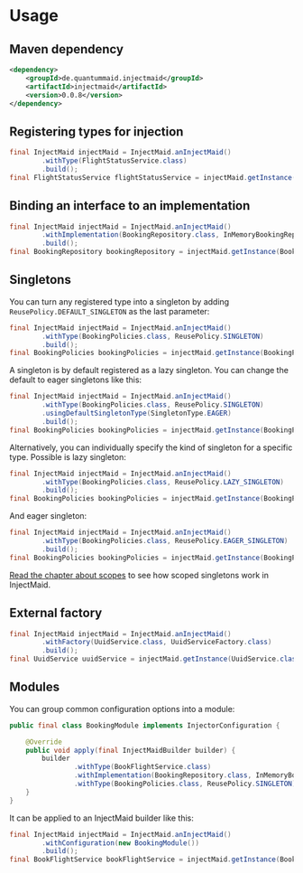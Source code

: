 # Usage

## Maven dependency
```xml
<dependency>
    <groupId>de.quantummaid.injectmaid</groupId>
    <artifactId>injectmaid</artifactId>
    <version>0.0.8</version>
</dependency>
```

## Registering types for injection
<!---[CodeSnippet](basicUsage)-->
```java
final InjectMaid injectMaid = InjectMaid.anInjectMaid()
        .withType(FlightStatusService.class)
        .build();
final FlightStatusService flightStatusService = injectMaid.getInstance(FlightStatusService.class);
```

## Binding an interface to an implementation
<!---[CodeSnippet](bindInterface)-->
```java
final InjectMaid injectMaid = InjectMaid.anInjectMaid()
        .withImplementation(BookingRepository.class, InMemoryBookingRepository.class)
        .build();
final BookingRepository bookingRepository = injectMaid.getInstance(BookingRepository.class);
```

## Singletons
You can turn any registered type into a singleton by adding `ReusePolicy.DEFAULT_SINGLETON` as the last parameter:
<!---[CodeSnippet](singletons)-->
```java
final InjectMaid injectMaid = InjectMaid.anInjectMaid()
        .withType(BookingPolicies.class, ReusePolicy.SINGLETON)
        .build();
final BookingPolicies bookingPolicies = injectMaid.getInstance(BookingPolicies.class);
```
A singleton is by default registered as a lazy singleton. You can change the default to eager
singletons like this:
<!---[CodeSnippet](defaultEagerSingletons)-->
```java
final InjectMaid injectMaid = InjectMaid.anInjectMaid()
        .withType(BookingPolicies.class, ReusePolicy.SINGLETON)
        .usingDefaultSingletonType(SingletonType.EAGER)
        .build();
final BookingPolicies bookingPolicies = injectMaid.getInstance(BookingPolicies.class);
```
Alternatively, you can individually specify the kind of singleton for a specific type.
Possible is lazy singleton:
<!---[CodeSnippet](lazySingletons)-->
```java
final InjectMaid injectMaid = InjectMaid.anInjectMaid()
        .withType(BookingPolicies.class, ReusePolicy.LAZY_SINGLETON)
        .build();
final BookingPolicies bookingPolicies = injectMaid.getInstance(BookingPolicies.class);
```
And eager singleton:
<!---[CodeSnippet](eagerSingletons)-->
```java
final InjectMaid injectMaid = InjectMaid.anInjectMaid()
        .withType(BookingPolicies.class, ReusePolicy.EAGER_SINGLETON)
        .build();
final BookingPolicies bookingPolicies = injectMaid.getInstance(BookingPolicies.class);
```

[Read the chapter about scopes](05_Scopes.md) to see how scoped singletons work in InjectMaid.

## External factory
<!---[CodeSnippet](factory)-->
```java
final InjectMaid injectMaid = InjectMaid.anInjectMaid()
        .withFactory(UuidService.class, UuidServiceFactory.class)
        .build();
final UuidService uuidService = injectMaid.getInstance(UuidService.class);
```

## Modules
You can group common configuration options into a module:
<!---[CodeSnippet](module)-->
```java
public final class BookingModule implements InjectorConfiguration {

    @Override
    public void apply(final InjectMaidBuilder builder) {
        builder
                .withType(BookFlightService.class)
                .withImplementation(BookingRepository.class, InMemoryBookingRepository.class)
                .withType(BookingPolicies.class, ReusePolicy.SINGLETON);
    }
}
```

It can be applied to an InjectMaid builder like this:
<!---[CodeSnippet](moduleUsage)-->
```java
final InjectMaid injectMaid = InjectMaid.anInjectMaid()
        .withConfiguration(new BookingModule())
        .build();
final BookFlightService bookFlightService = injectMaid.getInstance(BookFlightService.class);
```
